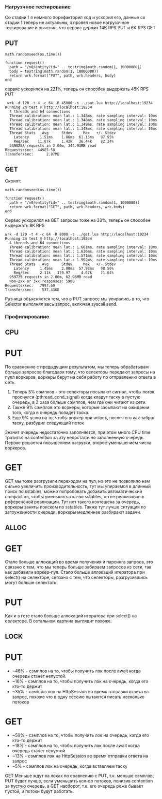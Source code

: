 ### Нагрузчное тестирование

Со стадии 1 я немного порефакторил код и ускорил его, данные со стадии 1 теперь не актуальны,
я провёл новое нагрузочное тестирование и выяснил, что сервис держит 14K RPS PUT и 6K RPS GET

## PUT
```
math.randomseed(os.time())

function request()
  path = "/v0/entity?id=" .. tostring(math.random(1, 10000000))
  body = tostring(math.random(1, 10000000))
  return wrk.format("PUT", path, wrk.headers, body)
end
```

сервис ускорился на 221%, теперь он способен выдержать 45K RPS PUT
```
 wrk -d 120 -t 4 -c 64 -R 45000 -s ../put.lua http://localhost:19234
Running 2m test @ http://localhost:19234
  4 threads and 64 connections
  Thread calibration: mean lat.: 1.348ms, rate sampling interval: 10ms
  Thread calibration: mean lat.: 1.348ms, rate sampling interval: 10ms
  Thread calibration: mean lat.: 1.349ms, rate sampling interval: 10ms
  Thread calibration: mean lat.: 1.348ms, rate sampling interval: 10ms
  Thread Stats   Avg      Stdev     Max   +/- Stdev
    Latency     1.51ms    1.86ms  61.15ms   97.95%
    Req/Sec    11.87k     1.42k   36.44k    82.34%
  5398258 requests in 2.00m, 344.93MB read
Requests/sec:  44985.58
Transfer/sec:      2.87MB
```

## GET
Скрипт:
```
math.randomseed(os.time())

function request()
  path = "/v0/entity?id=" .. tostring(math.random(1, 1000000))
  return wrk.format("GET", path, wrk.headers, wrk.body)
end
```
Сервис ускорился на GET запросы тоже на 33%, теперь он способен выдержать 8K RPS
```
wrk -d 120 -t 4 -c 64 -R 8000 -s ../get.lua http://localhost:19234
Running 2m test @ http://localhost:19234
  4 threads and 64 connections
  Thread calibration: mean lat.: 1.661ms, rate sampling interval: 10ms
  Thread calibration: mean lat.: 1.636ms, rate sampling interval: 10ms
  Thread calibration: mean lat.: 1.571ms, rate sampling interval: 10ms
  Thread calibration: mean lat.: 1.592ms, rate sampling interval: 10ms
  Thread Stats   Avg      Stdev     Max   +/- Stdev
    Latency     1.45ms    2.00ms  57.98ms   98.56%
    Req/Sec     2.11k   179.97     4.67k    71.04%
  959725 requests in 2.00m, 62.98MB read
  Non-2xx or 3xx responses: 5900
Requests/sec:   7997.69
Transfer/sec:    537.43KB
```

Разница объясняется тем, что в PUT запросе мы упирались в то, что Selector выполнял весь запрос, включая syscall send.

### Профилирование

## CPU

# PUT

По сравнению с предыдущим результатом, мы теперь обрабатывам больше запросов благодаря тому, что селекторы передают запросы на пулл воркеров,
воркеры берут на себя работу по отправлению ответа в сеть. 
1. Теперь 5% сэмплов - это селекторы посылают сигнал, чтобы поток проснулся (pthread_cond_signal)
когда кладут таску в пустую очередь, в 2 раза больше сэмплов, чем где они читают из сети.
2. Также 9% сэмплов это воркеры, которые засыпают
на ожидании того, когда в очередь попадет таска.
3. Еще 9% ушло на то, чтобы воркер при unlock, после того как забрал таску, разбудил следующий поток

Значит очередь недостаточно заполняется, при этом много CPU time тратится на contention за 
эту недостаточно заполненную очередь. Первое решается повышением нагрузки, второе уменьшением числа воркеров.

# GET

GET мы тоже разгрузили переходом на пул, но это не позволило нам сильно увеличить производительность, тут
мы упираемся в длинный поиск по sstables, можно попробовать добавить автоматический compaction, чтобы уменьшить кол-во sstables,
он не реализован в референсной реализации. Тут нет такого контешена за очередь, воркеры заняты поиском
по sstables. Также тут лучше ситуация по загруженности очереди, воркеры медленнее разбирают задачи.

## ALLOC

# GET

Стало больше аллокаций во время получения и парсинга запроса, это связано с тем, что мы
теперь больше забираем запросов из сети, так как добавили воркер-пул.
Стало больше аллокаций итератора при select() на селекторе, связано с тем, что селекторы, разгрузившись могут больше селектать.

# PUT

Как и в гете стало больше аллокаций итератора при select() на селекторе.
В остальном картина выглядит похоже.

## LOCK

# PUT

- ~46% - cэмплов на то, чтобы получить лок после await когда очередь станет непустой.
- ~16% - cэмплов на то, чтобы получить лок на очередь, когда его кто-то держит
- ~35% - cэмплов лок на HttpSession во время отправки ответа на запрос, похоже что в одну сессию пытаются
писать несколько потоков

# GET

- ~56% - cэмплов на то, чтобы получить лок на очередь, когда его кто-то держит
- ~18% - cэмплов на то, чтобы получить лок после await когда очередь станет непустой
- ~13% - cэмплов лок на HttpSession во время отправки ответа на запрос
- ~5% - cэмплов лок на очередь, когда вставляем таску

GET Меньше ждут на локах по сравнению с PUT, т.к. меньше сэмплов,
PUT будет лучше, если уменьшить кол-во потоков, понизив contention за пустую очередь,
а GET наоборот, т.к. его очередь реже бывает пустой, и потоки будут работать.